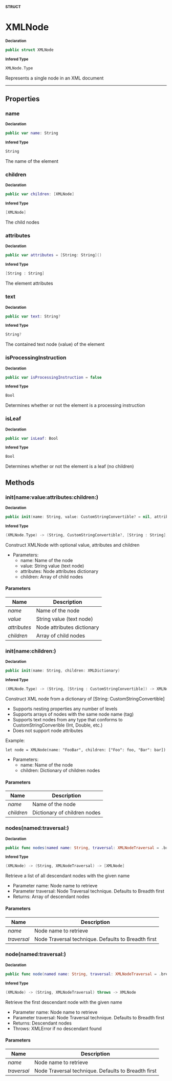 <sub>**STRUCT**</sub>
# XMLNode

<sub>**Declaration**</sub>
```swift
public struct XMLNode
```

<sub>**Infered Type**</sub>
```swift
XMLNode.Type
```

Represents a single node in an XML document

--------------------

## Properties
### name

<sub>**Declaration**</sub>
```swift
public var name: String
```

<sub>**Infered Type**</sub>
```swift
String
```

The name of the element

### children

<sub>**Declaration**</sub>
```swift
public var children: [XMLNode]
```

<sub>**Infered Type**</sub>
```swift
[XMLNode]
```

The child nodes

### attributes

<sub>**Declaration**</sub>
```swift
public var attributes = [String: String]()
```

<sub>**Infered Type**</sub>
```swift
[String : String]
```

The element attributes

### text

<sub>**Declaration**</sub>
```swift
public var text: String?
```

<sub>**Infered Type**</sub>
```swift
String?
```

The contained text node (value) of the element

### isProcessingInstruction

<sub>**Declaration**</sub>
```swift
public var isProcessingInstruction = false
```

<sub>**Infered Type**</sub>
```swift
Bool
```

Determines whether or not the element is a processing instruction

### isLeaf

<sub>**Declaration**</sub>
```swift
public var isLeaf: Bool
```

<sub>**Infered Type**</sub>
```swift
Bool
```

Determines whether or not the element is a leaf (no children)

## Methods
### init(name:value:attributes:children:)

<sub>**Declaration**</sub>
```swift
public init(name: String, value: CustomStringConvertible? = nil, attributes: [String: String] = [:], children: [XMLNode] = [])
```

<sub>**Infered Type**</sub>
```swift
(XMLNode.Type) -> (String, CustomStringConvertible?, [String : String], [XMLNode]) -> XMLNode
```

Construct XMLNode with optional value, attributes and children

- Parameters:
  - name: Name of the node
  - value: String value (text node)
  - attributes: Node attributes dictionary
  - children: Array of child nodes

#### Parameters
| Name | Description |
| ---- | ----------- |
| *name* | Name of the node |
| *value* | String value (text node) |
| *attributes* | Node attributes dictionary |
| *children* | Array of child nodes |

### init(name:children:)

<sub>**Declaration**</sub>
```swift
public init(name: String, children: XMLDictionary)
```

<sub>**Infered Type**</sub>
```swift
(XMLNode.Type) -> (String, [String : CustomStringConvertible]) -> XMLNode
```

Construct XML node from a dictionary of [String: CustomStringConvertible]
- Supports nesting properties any number of levels
- Supports arrays of nodes with the same node name (tag)
- Supports text nodes from any type that conforms to CustomStringConverible (Int, Double, etc.)
- Does not support node attributes

Example:

    let node = XMLNode(name: "FooBar", children: ["Foo": foo, "Bar": bar])

- Parameters:
  - name: Name of the node
  - children: Dictionary of children nodes

#### Parameters
| Name | Description |
| ---- | ----------- |
| *name* | Name of the node |
| *children* | Dictionary of children nodes |

### nodes(named:traversal:)

<sub>**Declaration**</sub>
```swift
public func nodes(named name: String, traversal: XMLNodeTraversal = .breadthFirst) -> [XMLNode]
```

<sub>**Infered Type**</sub>
```swift
(XMLNode) -> (String, XMLNodeTraversal) -> [XMLNode]
```

Retrieve a list of all descendant nodes with the given name

- Parameter name: Node name to retrieve
- Parameter traversal: Node Traversal technique. Defaults to Breadth first
- Returns: Array of descendant nodes

#### Parameters
| Name | Description |
| ---- | ----------- |
| *name* | Node name to retrieve |
| *traversal* | Node Traversal technique. Defaults to Breadth first |

### node(named:traversal:)

<sub>**Declaration**</sub>
```swift
public func node(named name: String, traversal: XMLNodeTraversal = .breadthFirst) throws -> XMLNode
```

<sub>**Infered Type**</sub>
```swift
(XMLNode) -> (String, XMLNodeTraversal) throws -> XMLNode
```

Retrieve the first descendant node with the given name

- Parameter name: Node name to retrieve
- Parameter traversal: Node Traversal technique. Defaults to Breadth first
- Returns: Descendant nodes
- Throws: XMLError if no descendant found

#### Parameters
| Name | Description |
| ---- | ----------- |
| *name* | Node name to retrieve |
| *traversal* | Node Traversal technique. Defaults to Breadth first |